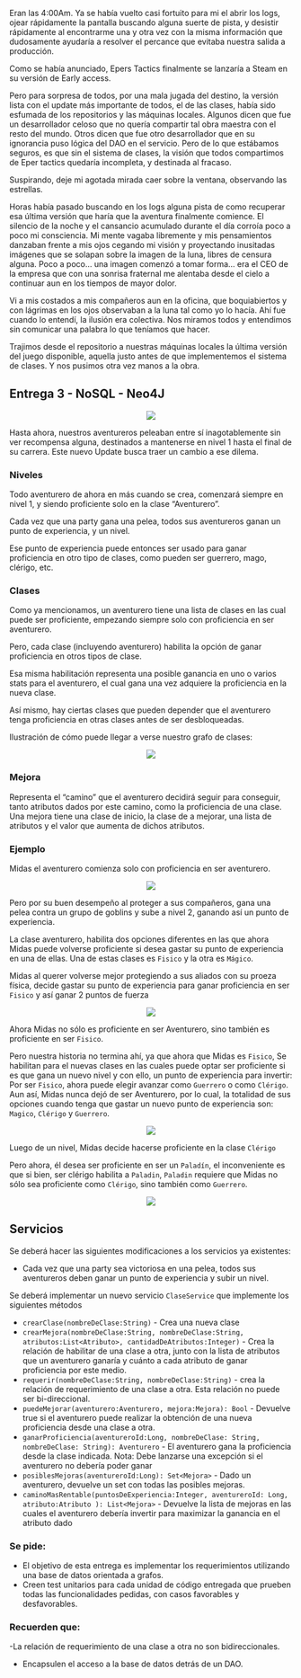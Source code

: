 Eran las 4:00Am. Ya se había vuelto casi fortuito para mi el abrir los logs, ojear rápidamente la pantalla buscando alguna suerte de pista, y desistir rápidamente al encontrarme una y otra vez con la misma información que dudosamente ayudaría a resolver el percance que evitaba nuestra salida a producción.

Como se había anunciado, Epers Tactics finalmente se lanzaría a Steam en su versión de Early access.

Pero para sorpresa de todos,  por una mala jugada del destino, la versión lista con el update más importante de todos, el de las clases, había sido esfumada de los repositorios y las máquinas locales.
 Algunos dicen que fue un desarrollador celoso que no quería compartir tal obra maestra con el resto del mundo. Otros dicen que fue otro desarrollador que en su ignorancia puso lógica del DAO en el servicio. Pero de lo que estábamos seguros, es que sin el sistema de clases, la visión que todos compartimos de Eper tactics quedaría incompleta, y destinada al fracaso.

Suspirando, deje mi agotada mirada caer sobre la ventana, observando las estrellas. 

Horas había pasado buscando en los logs alguna pista de como recuperar esa última versión que haría que la aventura finalmente comience.
El silencio de la noche y el cansancio acumulado durante el día corroía poco a poco mi consciencia. Mi mente vagaba libremente y mis pensamientos danzaban frente a mis ojos cegando mi visión y proyectando inusitadas imágenes que se solapan sobre la imagen de la luna, libres de censura alguna. 
Poco a poco… una imagen comenzó a tomar forma… era el CEO de la empresa que con una sonrisa fraternal me alentaba desde el cielo a continuar aun en los tiempos de mayor dolor.

Vi a mis costados a mis compañeros aun en la oficina, que boquiabiertos  y con lágrimas en los ojos observaban a la luna tal como yo lo hacía. Ahí fue cuando lo entendí, la ilusión era colectiva.  Nos miramos todos y entendimos sin comunicar una palabra lo que teníamos que hacer. 

Trajimos desde el repositorio a nuestras máquinas locales la última versión del juego disponible, aquella justo antes de que implementemos el sistema de clases. Y nos pusimos otra vez manos a la obra.


## Entrega 3 - NoSQL - Neo4J

<p align="center">
  <img src="tp3.jpg" />
</p>

Hasta ahora, nuestros aventureros peleaban entre sí inagotablemente sin ver recompensa alguna, destinados a mantenerse en nivel 1 hasta el final de su carrera. Este nuevo Update busca traer un cambio a ese dilema.

### Niveles

Todo aventurero de ahora en más cuando se crea, comenzará siempre en nivel 1, y siendo proficiente solo en la clase “Aventurero”.

Cada vez que una party gana una pelea, todos sus aventureros ganan un punto de experiencia, y un nivel. 

Ese punto de experiencia puede entonces ser usado para ganar proficiencia en otro tipo de clases, como pueden ser guerrero, mago, clérigo, etc.


### Clases

Como ya mencionamos, un aventurero tiene una lista de clases en las cual puede ser proficiente, empezando siempre solo con proficiencia en ser aventurero.

Pero, cada clase (incluyendo aventurero) habilita la opción de ganar proficiencia en otros tipos de clase.

Esa misma habilitación representa una posible ganancia en uno o varios stats para el aventurero, el cual gana una vez adquiere la proficiencia en la nueva clase.

Así mismo, hay ciertas clases que pueden depender que el aventurero tenga proficiencia en otras clases antes de ser desbloqueadas.

Ilustración de cómo puede llegar a verse nuestro grafo de clases:

<p align="center">
  <img src="grafo.png" />
</p>

### Mejora

Representa el “camino” que el aventurero decidirá seguir para conseguir, tanto atributos dados por este camino, como la proficiencia de una clase.
Una mejora tiene una clase de inicio, la clase de a mejorar, una lista de atributos y el valor que aumenta de dichos atributos.


### Ejemplo

Midas el aventurero comienza solo con proficiencia en ser aventurero.

<p align="center">
  <img src="grafo-aventurero.png" />
</p>


Pero por su buen desempeño al proteger a sus compañeros, gana una pelea contra un grupo de goblins y sube a nivel 2, ganando así un punto de experiencia.

La clase aventurero, habilita dos opciones diferentes en las que ahora Midas puede volverse proficiente si desea gastar su punto de experiencia en una de ellas.
Una de estas clases es `Fisico`  y la otra es `Mágico`. 

Midas al querer volverse mejor protegiendo a sus aliados con su proeza física, decide gastar su punto de experiencia para ganar proficiencia en ser `Fisico` y así ganar 2 puntos de fuerza 


<p align="center">
  <img src="grafo-fuerza.png" />
</p>

Ahora Midas no sólo es proficiente en ser Aventurero, sino también es proficiente en ser `Fisico`.

Pero nuestra historia no termina ahí, ya que ahora que Midas es `Fisico`, Se habilitan para el nuevas clases en las cuales puede optar ser proficiente si es que gana un nuevo nivel y con ello, un punto de experiencia para invertir: 
Por ser `Fisico`, ahora puede elegir avanzar como `Guerrero` o como `Clérigo`. Aun así, Midas nunca dejó de ser Aventurero, por lo cual, la totalidad de sus opciones cuando tenga que gastar un nuevo punto de experiencia son: `Magico`, `Clérigo` y `Guerrero`.


<p align="center">
  <img src="grafo-fuerza2.png" />
</p>

Luego de un nivel, Midas decide hacerse proficiente en la clase `Clérigo`

Pero ahora, él desea ser proficiente en ser un `Paladín`, el inconveniente es que si bien, ser clérigo habilita a `Paladin`, `Paladin` requiere que Midas no sólo sea proficiente como `Clérigo`, sino también como `Guerrero`.

<p align="center">
  <img src="grafo-requiere.png" />
</p>

## Servicios

Se deberá hacer las siguientes modificaciones a los servicios ya existentes:

- Cada vez que una party sea victoriosa en una pelea, todos sus aventureros deben ganar un punto de experiencia y subir un nivel.

Se deberá implementar un nuevo servicio `ClaseService` que implemente los siguientes métodos

- `crearClase(nombreDeClase:String)` - Crea una nueva clase
- `crearMejora(nombreDeClase:String, nombreDeClase:String, atributos:List<Atributo>, cantidadDeAtributos:Integer)` - Crea la relación de habilitar de una clase a otra, junto con la lista de atributos que un aventurero ganaría y cuánto a cada atributo de ganar proficiencia por este medio. 
- `requerir(nombreDeClase:String, nombreDeClase:String)` - crea la relación de requerimiento de una clase a otra. Esta relación no puede ser bi-direccional.
- `puedeMejorar(aventurero:Aventurero, mejora:Mejora): Bool` - Devuelve true si el aventurero puede realizar la obtención de una nueva proficiencia desde una clase a otra.
- `ganarProficiencia(aventureroId:Long, nombreDeClase: String, nombreDeClase: String): Aventurero` - El aventurero gana la proficiencia desde la clase indicada. Nota: Debe lanzarse una excepción si el aventurero no debería poder ganar
- `posiblesMejoras(aventureroId:Long): Set<Mejora>` - Dado un aventurero, devuelve un set con todas las posibles mejoras.
- `caminoMasRentable(puntosDeExperiencia:Integer, aventureroId: Long, atributo:Atributo ): List<Mejora>` - Devuelve la lista de mejoras en las cuales el aventurero debería invertir para maximizar la ganancia en el atributo dado


### Se pide:
- El objetivo de esta entrega es implementar los requerimientos utilizando una base de datos orientada a grafos.
- Creen test unitarios para cada unidad de código entregada que prueben todas las funcionalidades pedidas, con casos favorables y desfavorables.

### Recuerden que:
-La relación de requerimiento de una clase a otra no son bidireccionales. 
- Encapsulen el acceso a la base de datos detrás de un DAO.

